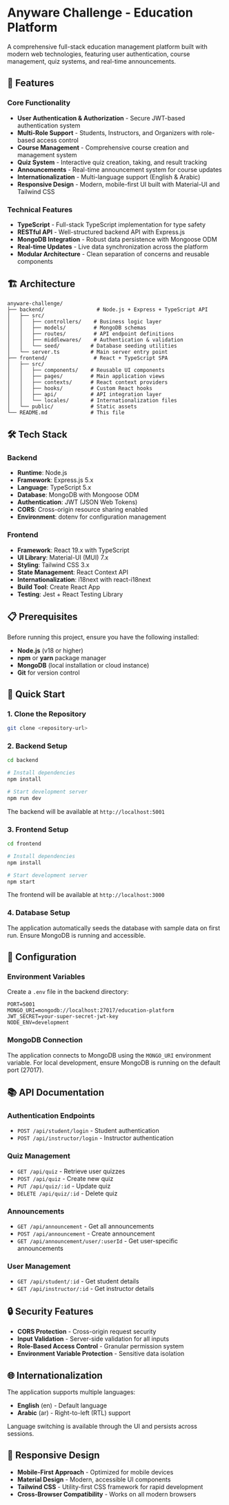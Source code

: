 # Anyware Challenge - Education Platform

A comprehensive full-stack education management platform built with modern web technologies, featuring user authentication, course management, quiz systems, and real-time announcements.

## 🚀 Features

### Core Functionality

- **User Authentication & Authorization** - Secure JWT-based authentication system
- **Multi-Role Support** - Students, Instructors, and Organizers with role-based access control
- **Course Management** - Comprehensive course creation and management system
- **Quiz System** - Interactive quiz creation, taking, and result tracking
- **Announcements** - Real-time announcement system for course updates
- **Internationalization** - Multi-language support (English & Arabic)
- **Responsive Design** - Modern, mobile-first UI built with Material-UI and Tailwind CSS

### Technical Features

- **TypeScript** - Full-stack TypeScript implementation for type safety
- **RESTful API** - Well-structured backend API with Express.js
- **MongoDB Integration** - Robust data persistence with Mongoose ODM
- **Real-time Updates** - Live data synchronization across the platform
- **Modular Architecture** - Clean separation of concerns and reusable components

## 🏗️ Architecture

```
anyware-challenge/
├── backend/                 # Node.js + Express + TypeScript API
│   ├── src/
│   │   ├── controllers/    # Business logic layer
│   │   ├── models/         # MongoDB schemas
│   │   ├── routes/         # API endpoint definitions
│   │   ├── middlewares/    # Authentication & validation
│   │   └── seed/          # Database seeding utilities
│   └── server.ts          # Main server entry point
├── frontend/               # React + TypeScript SPA
│   ├── src/
│   │   ├── components/    # Reusable UI components
│   │   ├── pages/         # Main application views
│   │   ├── contexts/      # React context providers
│   │   ├── hooks/         # Custom React hooks
│   │   ├── api/           # API integration layer
│   │   └── locales/       # Internationalization files
│   └── public/            # Static assets
└── README.md              # This file
```

## 🛠️ Tech Stack

### Backend

- **Runtime**: Node.js
- **Framework**: Express.js 5.x
- **Language**: TypeScript 5.x
- **Database**: MongoDB with Mongoose ODM
- **Authentication**: JWT (JSON Web Tokens)
- **CORS**: Cross-origin resource sharing enabled
- **Environment**: dotenv for configuration management

### Frontend

- **Framework**: React 19.x with TypeScript
- **UI Library**: Material-UI (MUI) 7.x
- **Styling**: Tailwind CSS 3.x
- **State Management**: React Context API
- **Internationalization**: i18next with react-i18next
- **Build Tool**: Create React App
- **Testing**: Jest + React Testing Library

## 📋 Prerequisites

Before running this project, ensure you have the following installed:

- **Node.js** (v18 or higher)
- **npm** or **yarn** package manager
- **MongoDB** (local installation or cloud instance)
- **Git** for version control

## 🚀 Quick Start

### 1. Clone the Repository

```bash
git clone <repository-url>
```

### 2. Backend Setup

```bash
cd backend

# Install dependencies
npm install

# Start development server
npm run dev
```

The backend will be available at `http://localhost:5001`

### 3. Frontend Setup

```bash
cd frontend

# Install dependencies
npm install

# Start development server
npm start
```

The frontend will be available at `http://localhost:3000`

### 4. Database Setup

The application automatically seeds the database with sample data on first run. Ensure MongoDB is running and accessible.

## 🔧 Configuration

### Environment Variables

Create a `.env` file in the backend directory:

```env
PORT=5001
MONGO_URI=mongodb://localhost:27017/education-platform
JWT_SECRET=your-super-secret-jwt-key
NODE_ENV=development
```

### MongoDB Connection

The application connects to MongoDB using the `MONGO_URI` environment variable. For local development, ensure MongoDB is running on the default port (27017).

## 📚 API Documentation

### Authentication Endpoints

- `POST /api/student/login` - Student authentication
- `POST /api/instructor/login` - Instructor authentication

### Quiz Management

- `GET /api/quiz` - Retrieve user quizzes
- `POST /api/quiz` - Create new quiz
- `PUT /api/quiz/:id` - Update quiz
- `DELETE /api/quiz/:id` - Delete quiz

### Announcements

- `GET /api/announcement` - Get all announcements
- `POST /api/announcement` - Create announcement
- `GET /api/announcement/user/:userId` - Get user-specific announcements

### User Management

- `GET /api/student/:id` - Get student details
- `GET /api/instructor/:id` - Get instructor details

## 🔒 Security Features
- **CORS Protection** - Cross-origin request security
- **Input Validation** - Server-side validation for all inputs
- **Role-Based Access Control** - Granular permission system
- **Environment Variable Protection** - Sensitive data isolation

## 🌐 Internationalization

The application supports multiple languages:
- **English** (en) - Default language
- **Arabic** (ar) - Right-to-left (RTL) support

Language switching is available through the UI and persists across sessions.

## 📱 Responsive Design
- **Mobile-First Approach** - Optimized for mobile devices
- **Material Design** - Modern, accessible UI components
- **Tailwind CSS** - Utility-first CSS framework for rapid development
- **Cross-Browser Compatibility** - Works on all modern browsers

```
